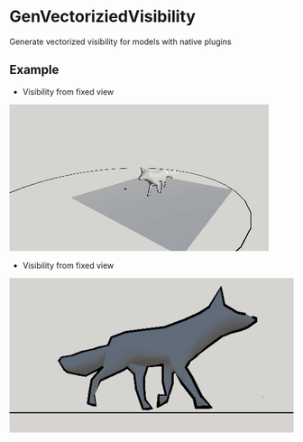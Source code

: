 # GenVectoriziedVisibility
 Generate vectorized visibility for models with native plugins

## Example

 * Visibility from fixed view

 ![image](https://github.com/qkyo/GenVectoriziedVisibility/blob/main/Assets/Resources/Fix%20view.gif)
    
 * Visibility from fixed view
 
 ![image](https://github.com/qkyo/GenVectoriziedVisibility/blob/main/Assets/Resources/Depth%20view%20visibility.gif)
